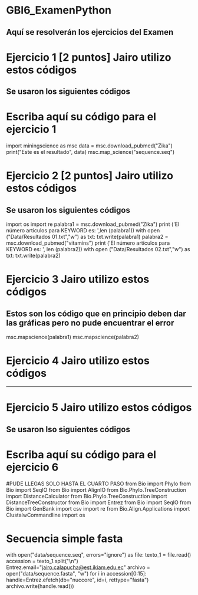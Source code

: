 # GBI6_ExamenPython
## Aquí se resolverán los ejercicios del Examen 
# Ejercicio 1 [2 puntos] Jairo utilizo estos códigos
## Se usaron los siguientes códigos 
# Escriba aquí su código para el ejercicio 1
import miningscience as msc
data = msc.download_pubmed("Zika")
print("Este es el resultado", data)
msc.map_science("sequence.seq")
# Ejercicio 2 [2 puntos] Jairo utilizo estos códigos
## Se usaron los siguientes códigos
import os
import re
palabra1 = msc.download_pubmed("Zika")
print ('El número artículos para KEYWORD es: ',len (palabra1))
with open ("Data/Resultados 01.txt","w") as txt:
    txt.write(palabra1)
palabra2 = msc.download_pubmed("vitamins")
print ('El número artículos para KEYWORD es: ', len (palabra2))
with open ("Data/Resultados 02.txt","w") as txt:
    txt.write(palabra2)
# Ejercicio 3 Jairo utilizo estos códigos
## Estos son los código que en principio deben dar las gráficas pero no pude encuentrar el error 
msc.mapscience(palabra1)
msc.mapscience(palabra2)
# Ejercicio 4 Jairo utilizo estos códigos
------------------------------------------------------------------------------------------
# Ejercicio 5 Jairo utilizo estos códigos
## Se usaron lso siguientes códigos 
# Escriba aquí su código para el ejercicio 6
#PUDE LLEGAS SOLO HASTA EL CUARTO PASO
from Bio import Phylo
from Bio import SeqIO
from Bio import AlignIO
from Bio.Phylo.TreeConstruction import DistanceCalculator
from Bio.Phylo.TreeConstruction import DistanceTreeConstructor
from Bio import Entrez
from Bio import SeqIO
from Bio import GenBank 
import csv 
import re 
from Bio.Align.Applications import ClustalwCommandline
import os

# Secuencia simple fasta 
with open("data/sequence.seq", errors="ignore") as file: 
    texto_1 = file.read()
accession = texto_1.split("\n")
Entrez.email="jairo.calapucha@est.ikiam.edu.ec"
archivo = open("data/sequence.fasta", "w")
for i in accession[0:15]: 
    handle=Entrez.efetch(db="nuccore", id=i, rettype="fasta")
    archivo.write(handle.read())

